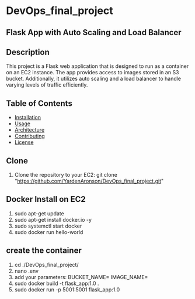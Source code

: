 # DevOps_final_project
## Flask App with Auto Scaling and Load Balancer
## Description

This project is a Flask web application that is designed to run as a container on an EC2 instance. The app provides access to images stored in an S3 bucket. Additionally, it utilizes auto scaling and a load balancer to handle varying levels of traffic efficiently.

## Table of Contents

- [Installation](#installation)
- [Usage](#usage)
- [Architecture](#architecture)
- [Contributing](#contributing)
- [License](#license)

## Clone

1. Clone the repository to your EC2:
git clone "https://github.com/YardenAronson/DevOps_final_project.git"


## Docker Install on EC2
1. sudo apt-get update
2. sudo apt-get install docker.io -y
3. sudo systemctl start docker
4. sudo docker run hello-world

## create the container
1. cd ./DevOps_final_project/
2. nano .env
3. add your parameters:
    BUCKET_NAME=
    IMAGE_NAME=
4. sudo docker build -t flask_app:1.0 .
5. sudo docker run -p 5001:5001  flask_app:1.0

